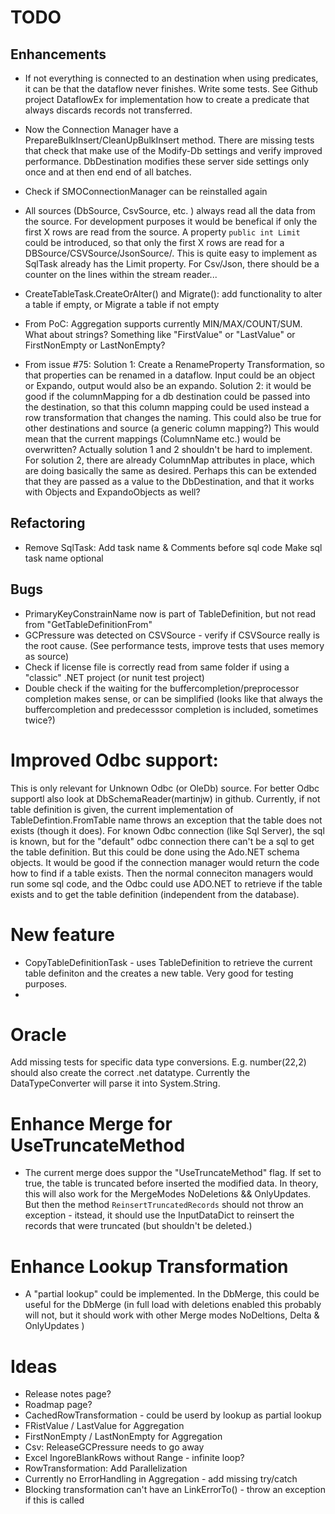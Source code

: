 # TODO

## Enhancements
- If not everything is connected to an destination when using predicates, it can be that the dataflow never finishes. Write some tests. See Github project DataflowEx for implementation how to create a predicate that always discards records not transferred.
- Now the Connection Manager have a PrepareBulkInsert/CleanUpBulkInsert method. There are missing tests that check that make use of the Modify-Db settings and verify improved performance. DbDestination modifies these server side settings only once and at then end end of all batches.
- Check if SMOConnectionManager can be reinstalled again
- All sources (DbSource, CsvSource, etc. )  always read all the data from the source. For development purposes it would be benefical if only the first X rows are read from the source. A property `public int Limit` could be introduced, so that only the first X rows are read for a DBSource/CSVSource/JsonSource/. This is quite easy to implement as SqlTask already has the Limit property. For Csv/Json, there should be a counter on the lines within the stream reader...
- CreateTableTask.CreateOrAlter() and Migrate(): add functionality to alter a table if empty, or Migrate a table if not empty

- From PoC: Aggregation supports currently MIN/MAX/COUNT/SUM. What about strings? Something like "FirstValue" or "LastValue" or FirstNonEmpty or LastNonEmpty?

- From issue #75: 
Solution 1: Create a RenameProperty Transformation, so that properties can be renamed in a dataflow. Input could be an object or Expando, output would also be an expando. 
Solution 2: it would be good if the columnMapping for a db destination could be passed into the destination, so that this column mapping could be used instead a row transformation that changes the naming. This could also be true for other destinations and source (a generic column mapping?) This would mean that the current mappings (ColumnName etc.) would be overwritten?
Actually solution 1 and 2 shouldn't be hard to implement. For solution 2, there are already ColumnMap attributes in place, which are doing basically the same as desired. Perhaps this can be extended that they are passed as a value to the DbDestination, and that it works with Objects and ExpandoObjects as well?


## Refactoring

- Remove SqlTask: Add task name & Comments before sql code Make sql task name optional

## Bugs

- PrimaryKeyConstrainName now is part of TableDefinition, but not read from "GetTableDefinitionFrom"
- GCPressure was detected on CSVSource - verify if CSVSource really is the root cause. (See performance tests, improve tests that uses memory as source) 
- Check if license file is correctly read from same folder if using a "classic" .NET project (or nunit test project) 
- Double check if the waiting for the buffercompletion/preprocessor completion makes sense, or can be simplified (looks like that always the buffercompletion and predecesssor completion is included, sometimes twice?)

# Improved Odbc support:

This is only relevant for Unknown Odbc (or OleDb) source. For better Odbc supportl also  look at DbSchemaReader(martinjw) in github.
Currently, if not table definition is given, the current implementation of TableDefintion.FromTable name throws an exception that the table does not exists (though it does). 
For known Odbc connection (like Sql Server), the sql is known, but for the "default" odbc connection there can't be a sql to get the table definition. But this could be done using the Ado.NET schema objects. 
It would be good if the connection manager would return the code how to find if a table exists. Then the normal conneciton managers would run some sql code, and the Odbc could use ADO.NET to retrieve if the table exists and to get the table definition (independent from the database).

# New feature

- CopyTableDefinitionTask - uses TableDefinition to retrieve the current table definiton and the creates a new table. 
Very good for testing purposes.
- 


# Oracle

Add missing tests for specific data type conversions. E.g. number(22,2) should also create the correct .net datatype. Currently the DataTypeConverter will parse it into System.String.

# Enhance Merge for UseTruncateMethod
- The current merge does suppor the "UseTruncateMethod" flag. If set to true, the table is truncated before inserted the modified data.
In theory, this will also work for the MergeModes NoDeletions && OnlyUpdates. But then the method `ReinsertTruncatedRecords` should not 
throw an exception - itstead, it should use the InputDataDict to reinsert the records that were truncated (but shouldn't be deleted.)

# Enhance Lookup Transformation
- A "partial lookup" could be implemented. In the DbMerge, this could be useful for the DbMerge (in full load with deletions enabled this probably will not,
but it should work with other Merge modes NoDeltions, Delta & OnlyUpdates )


# Ideas

- Release notes page?
- Roadmap page? 
- CachedRowTransformation - could be userd by lookup as partial lookup
- FRistValue / LastValue for Aggregation
- FirstNonEmpty / LastNonEmpty for Aggregation
- Csv: ReleaseGCPressure needs to go away
- Excel IngoreBlankRows without Range - infinite loop?
- RowTransformation: Add Parallelization
- Currently no ErrorHandling in Aggregation - add missing try/catch
- Blocking transformation can't have an LinkErrorTo() - throw an exception if this is called